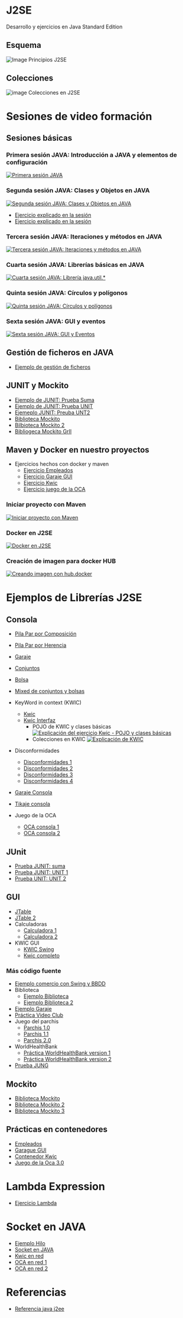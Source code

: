 # J2SE
Desarrollo y ejercicios en Java Standard Edition

## Esquema
![Image Principios J2SE](https://i.pinimg.com/originals/4c/02/09/4c0209e67b222509e094018cfdeca04e.jpg)

## Colecciones
![image Colecciones en J2SE](https://i.pinimg.com/originals/ca/ff/64/caff64b0af5ca89b0ee44b8976174b4b.jpg)

# Sesiones de video formación

## Sesiones básicas
### Primera sesión JAVA: Introducción a JAVA y elementos de configuración
[![Primera sesión JAVA](https://img.youtube.com/vi/xc2O2PPW7Fc/0.jpg)](https://youtu.be/xc2O2PPW7Fc "Primera Sesión JAVA")
### Segunda sesión JAVA: Clases y Objetos en JAVA
[![Segunda sesión JAVA: Clases y Objetos en JAVA](https://img.youtube.com/vi/UlGpy_uv2vA/0.jpg)](https://youtu.be/UlGpy_uv2vA "Segunda sesión JAVA")

* [Ejercicio explicado en la sesión](Basico/Pilas-Conjuntos-Bolsas/PilaInterfazHerencia/)
* [Ejercicio explicado en la sesión](Basico/Pilas-Conjuntos-Bolsas/PilaInterfazComposicion/)
### Tercera sesión JAVA: Iteraciones y métodos en JAVA
[![Tercera sesión JAVA: Iteraciones y métodos en JAVA](https://img.youtube.com/vi/INCgwmXUbAY/0.jpg)](https://youtu.be/INCgwmXUbAY "Tercera sesión JAVA")

### Cuarta sesión JAVA: Librerías básicas en JAVA
[![Cuarta sesión JAVA: Librería java.util.*](https://img.youtube.com/vi/kWu-xuQNLrE/0.jpg)](https://youtu.be/kWu-xuQNLrE "Cuarta sesión JAVA")

### Quinta sesión JAVA: Círculos y polígonos
[![Quinta sesión JAVA: Círculos y polígonos](https://img.youtube.com/vi/YAg5N-1KL-M/0.jpg)](https://youtu.be/YAg5N-1KL-M "Quinta sesión JAVA")

### Sexta sesión JAVA: GUI y eventos
[![Sexta sesión JAVA: GUI y Eventos](https://img.youtube.com/vi/nuQmnEfASx8/0.jpg)](https://youtu.be/nuQmnEfASx8 "Sexta sesión JAVA")

## Gestión de ficheros en JAVA
* [Ejemplo de gestión de ficheros](Basico/EjemploIO/)

## JUNIT y Mockito
* [Ejemplo de JUNIT: Prueba Suma](JUnit/PruebaSuma/)
* [Ejemplo de JUNIT: Prueba UNIT](JUnit/PruebaUnit/)
* [Ejemeplo JUNIT: Preuba UNT2](JUnit/PruebaUnit2/)
* [Biblioteca Mockito](Mockito/BibliotecaMockito/)
* [Bilbioteca Mockito 2](Mockito/BibliotecaMockito2/)
* [Bibliogeca Mockito GrII](Mockito/BibliotecaMockitoGrII/)

## Maven y Docker en nuestro proyectos

* Ejercicios hechos con docker y maven
    * [Ejercicio Empleados](Maven-Docker/empleados/)
    * [Ejercicio Garaje GUI](Maven-Docker/garajeGUI/)
    * [Ejercicio Kwic](Maven-Docker/kwic/)
    * [Ejercicio juego de la OCA](Maven-Docker/Oca_v3/)

### Iniciar proyecto con Maven
[![Iniciar proyecto con Maven](https://img.youtube.com/vi/ixDpEA3a3Mc/0.jpg)](https://youtu.be/ixDpEA3a3Mc "Iniciando con Maven")

### Docker en J2SE
[![Docker en J2SE](https://img.youtube.com/vi/o0ZjWwKTCQU/0.jpg)](https://youtu.be/o0ZjWwKTCQU "Docker en J2SE")

### Creación de imagen para docker HUB
[![Creando imagen con hub.docker](https://img.youtube.com/vi/uTHX32d6Jdg/0.jpg)](https://youtu.be/uTHX32d6Jdg "Imagen en docker HUB")

# Ejemplos de Librerías J2SE

## Consola
* [Pila Par por Composición](Basico/Pilas-Conjuntos-Bolsas/PilaInterfazComposicion/)
* [Pila Par por Herencia](Basico/Pilas-Conjuntos-Bolsas/PilaInterfazHerencia/)
* [Garaje](Basico/garaje/)
* [Conjuntos](Basico/Pilas-Conjuntos-Bolsas/Conjunto/)
* [Bolsa](Basico/Pilas-Conjuntos-Bolsas/Bolsa/)
* [Mixed de conjuntos y bolsas](Basico/Pilas-Conjuntos-Bolsas/prPilaAlef/)
* KeyWord in context (KWIC)
    * [Kwic](Basico/KWIC-Consola/kwic/)
    * [Kwic Interfaz](Basico/KWIC-Consola/prKWIC/)
        * POJO de KWIC y clases básicas
[![Explicación del ejercicio Kwic - POJO y clases básicas](https://img.youtube.com/vi/OKY45M3OGLY/0.jpg)](https://youtu.be/OKY45M3OGLY "Kwic POJO y clases básicas")
        * Colecciones en KWIC
[![Explicación de KWIC](https://img.youtube.com/vi/tPxoMumQBwo/0.jpg)](https://youtu.be/tPxoMumQBwo "Explicación del ejercicio Kwic - Coleccion y ejecución")

* Disconformidades
    * [Disconformidades 1](Basico/Disconformidades/Disconformidades_j2se/)
    * [Disconformidades 2](Basico/Disconformidades/disconformidades_j2se2/)
    * [Disconformidades 3](Basico/Disconformidades/Disconformidades_grego/)
    * [Disconformidades 4](Basico/Disconformidades/Disconformidades_Maria/)
* [Garaje Consola](Basico/garaje/)
* [Tikaje consola](Basico/Tikaje/)
* Juego de la OCA
    * [OCA consola 1](Basico/OCA/OCA-v1/)
    * [OCA consola 2](Basico/OCA/Oca_v2/)

## JUnit
* [Prueba JUNIT: suma](JUnit/PruebaSuma/)
* [Prueba JUNIT: UNIT 1](JUnit/PruebaUnit/)
* [Prueba UNIT: UNIT 2](JUnit/PruebaUnit2/)

## GUI
* [JTable](GUI/JTable/)
* [JTable 2](GUI/JTableEjemplo/)
* Calculadoras
    * [Calculadora 1](GUI/CalculadoraFlowLayout/)
    * [Calculadora 2](GUI/CalculadoraGridLayout/)
* KWIC GUI
    * [KWIC Swing](GUI/KWIC/Kwic%20Interfaz/)
    * [Kwic completo](GUI/KWIC/KwicCompeto/)

### Más código fuente
* [Ejemplo comercio con Swing y BBDD](GUI/comercio/)
* Biblioteca
    * [Ejemplo Biblioteca](GUI/Biblioteca/)
    * [Ejemplo Biblioteca 2](GUI/Gestion_Biblioteca/)
* [Ejemplo Garaje](GUI/garaje/)
* [Práctica Video Club](GUI/PracticaVideoClub/)
* Juego del parchis
    * [Parchis 1.0](GUI/Parchis/Parchis%201.0/)
    * [Parchis 1.1](GUI/Parchis/Parchis%201.1/)
    * [Parchis 2.0](GUI/Parchis/Parchis%202.0/)
* WorldHealthBank
    * [Práctica WorldHealthBank version 1](GUI/WorldHealthBank/WorldHealthBank1/)
    * [Práctica WorldHealthBank version 2](GUI/WorldHealthBank/WorldHealthBank2/)
* [Prueba JUNG](GUI/PruebaJUNG/)

## Mockito
* [Biblioteca Mockito](Mockito/BibliotecaMockito/)
* [Biblioteca Mockito 2](Mockito/BibliotecaMockito2/)
* [Biblioteca Mockito 3](Mockito/BibliotecaMockitoGrII/)
## Prácticas en contenedores
* [Empleados](MavenDocker/empleados/)
* [Garague GUI](MavenDocker/garajeGUI/)
* [Contenedor Kwic](MavenDocker/kwic/)
* [Juego de la Oca 3.0](MavenDocker/Oca_v3/)

# Lambda Expression
* [Ejercicio Lambda](MavenDocker/lambda-expression/)
# Socket en JAVA
* [Ejemplo Hilo](Socket-Threads/Thread/)
* [Socket en JAVA](Socket-Threads/PruebaSocket/)
* [Kwic en red](Socket-Threads/KwicNet/)
* [OCA en red 1](Socket-Threads/Oca-Thread/Oca_v3/)
* [OCA en red 2](Socket-Threads/Oca-Thread/OcaEnRed/)

# Referencias
* [Referencia java j2ee](https://docs.oracle.com/javaee/7/tutorial/index.html)